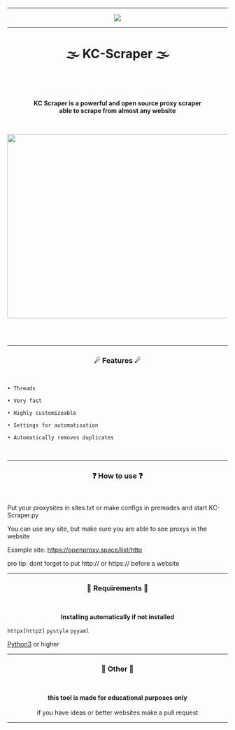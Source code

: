 <!-- yes i let me inspire by billy -->
-----

<p align="center">
<img src="https://user-images.githubusercontent.com/70746714/203648723-062ef2cb-8ae3-4a69-8e48-f034b91b9682.gif"
</p>

----
     
# <p align="center">🌫 KC-Scraper 🌫</p>
<br>
<br>

<p align="center">
<strong>KC Scraper is a powerful and open source proxy scraper <br> able to scrape from almost any website </strong>
</p>
<br>

<p align="center">
<img src="https://user-images.githubusercontent.com/70746714/182049128-e56320de-01cc-4566-acce-c897acb36665.png" width="800" height=420">
</p>
<br>
<br>

-----

### <p align="center">☄ Features ☄</p>
<br>

    • Threads
                     
    • Very fast

    • Highly customizeable
    
    • Settings for automatisation
                     
    • Automatically removes duplicates

<br>

-----

### <p align="center">❓ How to use ❓</p>
<br>

Put your proxysites in sites.txt or make configs in premades and start KC-Scraper.py

You can use any site, but make sure you are able to see proxys in the website

Example site: https://openproxy.space/list/http

pro tip: dont forget to put http:// or https:// before a website
<br>

-----

### <p align="center">🔩 Requirements 🔩</p>
<br>

<p align="center"> <strong>Installing automatically if not installed </strong></p>

`httpx[http2]`
`pystyle`
`pyyaml`

<a href="https://www.python.org/">Python3</a> or higher
<br>

----
### <p align="center">📌 Other 📌</p>
<br>                                 
<p align="center"><strong>this tool is made for educational purposes only</strong><br><br>if you have ideas or better websites make a pull request</p>

-----

